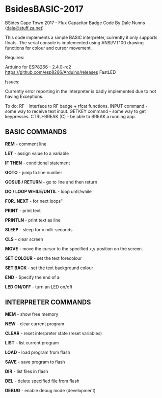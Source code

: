 # BsidesBASIC-2017
BSides Cape Town 2017 - Flux Capacitor Badge Code
By Dale Nunns (dale@stuff.za.net)
 
This code implements a simple BASIC interpreter, currently it only supports floats.
The serial console is implemented using ANSI/VT100 drawing functions for colour and cursor movement.

Requires:

Arduino for ESP8266 - 2.4.0-rc2 https://github.com/esp8266/Arduino/releases
FastLED

Issues:

  Currently error reporting in the interpreter is badly implemented due to not having Exceptions.

To do:
  RF - Interface to RF badge + rfcat functions.
  INPUT command - some way to receive text input.
  GETKEY command - some way to get keypresses.
  CTRL+BREAK (C) - be able to BREAK a running app.

BASIC COMMANDS
---
**REM** - comment line

**LET** - assign value to a variable

**IF THEN** - conditional statement

**GOTO** - jump to line number

**GOSUB / RETURN** - go to line and then return

**DO / LOOP WHILE/UNTIL** - loop until/while

**FOR..NEXT** - for next loops"

**PRINT** - print text

**PRINTLN** - print text as line

**SLEEP** - sleep for x milli-seconds

**CLS** - clear screen

**MOVE** - move the cursor to the specified x,y position on the screen.

**SET COLOUR** - set the text forecolour

**SET BACK** - set the text background colour

**END** - Specify the end of a 

**LED ON/OFF** - turn an LED on/off 

INTERPRETER COMMANDS
---
**MEM** - show free memory

**NEW** - clear current program

**CLEAR** - reset interpreter state (reset variables)

**LIST** - list current program

**LOAD** - load program from flash

**SAVE** - save program to flash

**DIR** - list files in flash

**DEL** - delete specified file from flash

**DEBUG** - enable debug mode (development)
